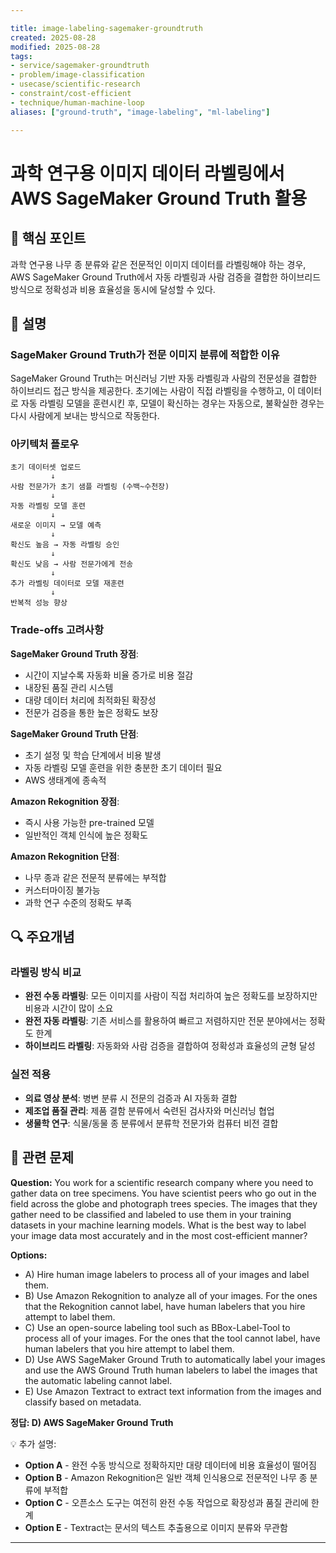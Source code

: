 ```yaml
---

title: image-labeling-sagemaker-groundtruth
created: 2025-08-28
modified: 2025-08-28
tags:
- service/sagemaker-groundtruth
- problem/image-classification
- usecase/scientific-research
- constraint/cost-efficient
- technique/human-machine-loop
aliases: ["ground-truth", "image-labeling", "ml-labeling"]

---
```


# 과학 연구용 이미지 데이터 라벨링에서 AWS SageMaker Ground Truth 활용

## 🎯 핵심 포인트

과학 연구용 나무 종 분류와 같은 전문적인 이미지 데이터를 라벨링해야 하는 경우, AWS SageMaker Ground Truth에서 자동 라벨링과 사람 검증을 결합한 하이브리드 방식으로 정확성과 비용 효율성을 동시에 달성할 수 있다.

## 📝 설명

### SageMaker Ground Truth가 전문 이미지 분류에 적합한 이유

SageMaker Ground Truth는 머신러닝 기반 자동 라벨링과 사람의 전문성을 결합한 하이브리드 접근 방식을 제공한다. 초기에는 사람이 직접 라벨링을 수행하고, 이 데이터로 자동 라벨링 모델을 훈련시킨 후, 모델이 확신하는 경우는 자동으로, 불확실한 경우는 다시 사람에게 보내는 방식으로 작동한다.

### 아키텍처 플로우

```
초기 데이터셋 업로드
         ↓
사람 전문가가 초기 샘플 라벨링 (수백~수천장)
         ↓
자동 라벨링 모델 훈련
         ↓
새로운 이미지 → 모델 예측
         ↓
확신도 높음 → 자동 라벨링 승인
         ↓
확신도 낮음 → 사람 전문가에게 전송
         ↓
추가 라벨링 데이터로 모델 재훈련
         ↓
반복적 성능 향상
```

### Trade-offs 고려사항

**SageMaker Ground Truth 장점**:
- 시간이 지날수록 자동화 비율 증가로 비용 절감
- 내장된 품질 관리 시스템
- 대량 데이터 처리에 최적화된 확장성
- 전문가 검증을 통한 높은 정확도 보장

**SageMaker Ground Truth 단점**:
- 초기 설정 및 학습 단계에서 비용 발생
- 자동 라벨링 모델 훈련을 위한 충분한 초기 데이터 필요
- AWS 생태계에 종속적

**Amazon Rekognition 장점**:
- 즉시 사용 가능한 pre-trained 모델
- 일반적인 객체 인식에 높은 정확도

**Amazon Rekognition 단점**:
- 나무 종과 같은 전문적 분류에는 부적합
- 커스터마이징 불가능
- 과학 연구 수준의 정확도 부족

## 🔍 주요개념

### 라벨링 방식 비교

- **완전 수동 라벨링**: 모든 이미지를 사람이 직접 처리하여 높은 정확도를 보장하지만 비용과 시간이 많이 소요
- **완전 자동 라벨링**: 기존 서비스를 활용하여 빠르고 저렴하지만 전문 분야에서는 정확도 한계
- **하이브리드 라벨링**: 자동화와 사람 검증을 결합하여 정확성과 효율성의 균형 달성

### 실전 적용

- **의료 영상 분석**: 병변 분류 시 전문의 검증과 AI 자동화 결합
- **제조업 품질 관리**: 제품 결함 분류에서 숙련된 검사자와 머신러닝 협업  
- **생물학 연구**: 식물/동물 종 분류에서 분류학 전문가와 컴퓨터 비전 결합

## 📝 관련 문제

**Question:** You work for a scientific research company where you need to gather data on tree specimens. You have scientist peers who go out in the field across the globe and photograph trees species. The images that they gather need to be classified and labeled to use them in your training datasets in your machine learning models. What is the best way to label your image data most accurately and in the most cost-efficient manner?

**Options:**

- A) Hire human image labelers to process all of your images and label them.
- B) Use Amazon Rekognition to analyze all of your images. For the ones that the Rekognition cannot label, have human labelers that you hire attempt to label them.
- C) Use an open-source labeling tool such as BBox-Label-Tool to process all of your images. For the ones that the tool cannot label, have human labelers that you hire attempt to label them.
- D) Use AWS SageMaker Ground Truth to automatically label your images and use the AWS Ground Truth human labelers to label the images that the automatic labeling cannot label.
- E) Use Amazon Textract to extract text information from the images and classify based on metadata.

**정답: D) AWS SageMaker Ground Truth**

💡 추가 설명:

- **Option A** - 완전 수동 방식으로 정확하지만 대량 데이터에 비용 효율성이 떨어짐
- **Option B** - Amazon Rekognition은 일반 객체 인식용으로 전문적인 나무 종 분류에 부적합
- **Option C** - 오픈소스 도구는 여전히 완전 수동 작업으로 확장성과 품질 관리에 한계
- **Option E** - Textract는 문서의 텍스트 추출용으로 이미지 분류와 무관함

---